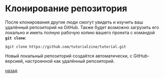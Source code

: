 # Клонирование репозитория

После клонирования другие люди смогут увидеть и изучить ваш удалённый репозиторий на GitHub. Также будет возможно загрузить его локально и иметь полную рабочую копию вашего проекта с командой **`git clone`**:

```text
$git clone https://github.com/tutorialzine/tutorial.git
```

Новый локальный репозиторий создаётся автоматически, с GitHub-версией, настроенной как удалённый репозиторий.

[назад](readme.md)
